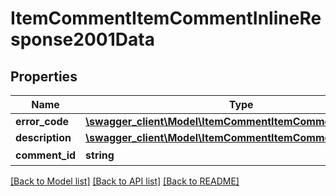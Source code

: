 # ItemCommentItemCommentInlineResponse2001Data

## Properties
Name | Type | Description | Notes
------------ | ------------- | ------------- | -------------
**error_code** | [**\swagger_client\Model\ItemCommentItemCommentErrorCode**](ItemCommentItemCommentErrorCode.md) |  | 
**description** | [**\swagger_client\Model\ItemCommentItemCommentDescription**](ItemCommentItemCommentDescription.md) |  | 
**comment_id** | **string** | 评论id | [optional] 

[[Back to Model list]](../README.md#documentation-for-models) [[Back to API list]](../README.md#documentation-for-api-endpoints) [[Back to README]](../README.md)

